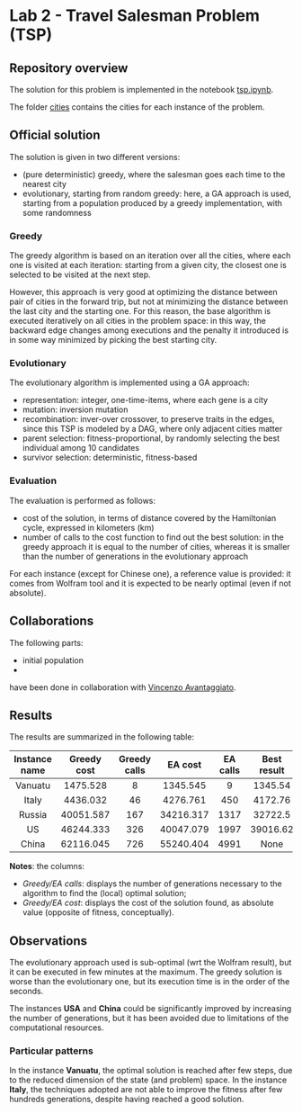 # Lab 2 - Travel Salesman Problem (TSP)

## Repository overview
The solution for this problem is implemented in the notebook [tsp.ipynb](tsp.ipynb).

The folder [cities](cities/) contains the cities for each instance of the problem.

## Official solution
The solution is given in two different versions:
- (pure deterministic) greedy, where the salesman goes each time to the nearest city
- evolutionary, starting from random greedy: here, a GA approach is used, starting from a population produced by a greedy implementation, with some randomness

### Greedy
The greedy algorithm is based on an iteration over all the cities, where each one is visited at each iteration: starting from a given city, the closest one is selected to be visited at the next step.

However, this approach is very good at optimizing the distance between pair of cities in the forward trip, but not at minimizing the distance between the last city and the starting one. For this
reason, the base algorithm is executed iteratively on all cities in the problem space: in this way, the backward edge changes among executions and the penalty it introduced is in some way minimized
by picking the best starting city.

### Evolutionary
The evolutionary algorithm is implemented using a GA approach:
- representation: integer, one-time-items, where each gene is a city
- mutation: inversion mutation
- recombination: inver-over crossover, to preserve traits in the edges, since this TSP is modeled by a DAG, where only adjacent cities matter
- parent selection: fitness-proportional, by randomly selecting the best individual among 10 candidates
- survivor selection: deterministic, fitness-based  

### Evaluation
The evaluation is performed as follows:
- cost of the solution, in terms of distance covered by the Hamiltonian cycle, expressed in kilometers (km)
- number of calls to the cost function to find out the best solution: in the greedy approach it is equal to the number of cities, whereas it is smaller than the number of generations in the evolutionary approach

For each instance (except for Chinese one), a reference value is provided: it comes from Wolfram tool and it is expected to be nearly optimal (even if not absolute).

## Collaborations
The following parts:
- initial population
- 

have been done in collaboration with [Vincenzo Avantaggiato](https://github.com/VincenzoAvantaggiato). 

## Results
The results are summarized in the following table:

|Instance name  |Greedy cost    |Greedy calls|EA cost|EA calls|Best result|
|:-----:        |:--:           |:--: |:--:|:--: |:--:|
|Vanuatu        |1475.528       |8  |1345.545 |9   |1345.54|
|Italy          |4436.032       |46  |4276.761 |450  |4172.76|
|Russia         |40051.587      |167 |34216.317 |1317 |32722.5|
|US             |46244.333      |326|40047.079 |1997|39016.62|
|China          |62116.045      |726|55240.404 |4991|None|

**Notes**: the columns:
-  *Greedy/EA calls*: displays the number of generations necessary to the algorithm to find the (local) optimal solution;
-  *Greedy/EA cost*: displays the cost of the solution found, as absolute value (opposite of fitness, conceptually).

## Observations
The evolutionary approach used is sub-optimal (wrt the Wolfram result), but it can be executed in few minutes at the maximum.
The greedy solution is worse than the evolutionary one, but its execution time is in the order of the seconds.

The instances **USA** and **China** could be significantly improved by increasing the number of generations, but it has been avoided due to limitations of the computational resources.

### Particular patterns
In the instance **Vanuatu**, the optimal solution is reached after few steps, due to the reduced dimension of the state (and problem) space.
In the instance **Italy**, the techniques adopted are not able to improve the fitness after few hundreds generations, despite having reached a good solution.